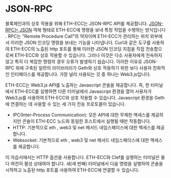 # JSON-RPC

블록체인과의 상호 작용을 위해 ETH-ECC는 JSON-RPC API를 제공합니다. [JSON-RPC는 ](https://ethereum.org/en/developers/docs/apis/json-rpc/)[JSON](https://www.json.org/json-en.html) 객체 형태로 ETH-ECC에 명령을 보내 특정 작업을 수행하는 방식입니다 . RPC는 "Remote Procedure Call"의 약자이며 ETH-ECC가 관리하는 위치 외부에서 이러한 JSON 인코딩 명령을 보내는 기능을 나타냅니다. Curl과 같은 도구를 사용하여 ETH-ECC의 노출된 http 포트를 통해 이러한 JSON 인코딩 지침을 직접 전송함으로써 ETH-ECC와 상호 작용할 수 있습니다. 그러나 이것은 다소 사용자에게 친숙하지 않고 특히 더 복잡한 명령의 경우 오류가 발생하기 쉽습니다. 이러한 이유로 JSON-RPC 위에 구축된 일련의 라이브러리가 Geth와 상호 작용하기 위한 보다 사용자 친화적인 인터페이스를 제공합니다. 가장 널리 사용되는 것 중 하나는 Web3.js입니다.

ETH-ECC는 Web3.js API를 노출하는 Javascript 콘솔을 제공합니다. 즉, 한 터미널에서 ETH-ECC를 실행하면 다른 터미널에서 Javascript 환경을 열어 사용자가 Web3.js를 사용하여 ETH-ECC와 상호 작용할 수 있습니다. Javascript 환경을 Geth에 연결하는 데 사용할 수 있는 세 가지 전송 프로토콜이 있습니다.

* IPC(Inter-Process Communication): 모든 API에 대한 무제한 액세스를 제공하지만 콘솔이 ETH-ECC 노드와 동일한 호스트에서 실행될 때만 작동합니다.
* HTTP: 기본적으로 eth , web3 및 net 메서드 네임스페이스에 대한 액세스를 제공합니다.
* Websocket: 기본적으로 eth , web3 및 net 메서드 네임스페이스에 대한 액세스를 제공합니다.

이 자습서에서는 HTTP 옵션을 사용합니다. ETH-ECC와 Clef를 실행하는 터미널은 둘 다 여전히 활성 상태여야 합니다. 새(세 번째) 터미널에서 다음 명령을 실행하여 콘솔을 시작하고 노출된 http 포트를 사용하여 ETH-ECC에 연결할 수 있습니다.
